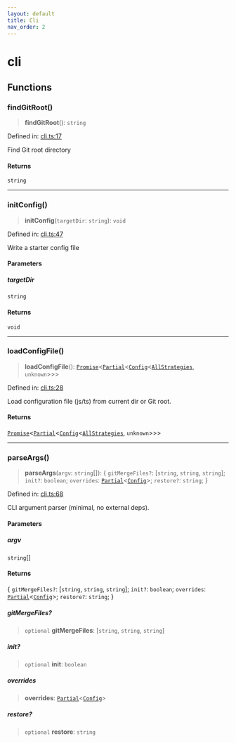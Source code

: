 ```yaml
---
layout: default
title: Cli
nav_order: 2
---
```


# cli

## Functions

### findGitRoot()

> **findGitRoot**(): `string`

Defined in: [cli.ts:17](https://github.com/react18-tools/git-json-resolver/blob/9b3eafde93c5cdd7078466539ccff7dff2a4fc0c/lib/src/cli.ts#L17)

Find Git root directory

#### Returns

`string`

---

### initConfig()

> **initConfig**(`targetDir`: `string`): `void`

Defined in: [cli.ts:47](https://github.com/react18-tools/git-json-resolver/blob/9b3eafde93c5cdd7078466539ccff7dff2a4fc0c/lib/src/cli.ts#L47)

Write a starter config file

#### Parameters

##### targetDir

`string`

#### Returns

`void`

---

### loadConfigFile()

> **loadConfigFile**(): [`Promise`](https://developer.mozilla.org/docs/Web/JavaScript/Reference/Global_Objects/Promise)\<[`Partial`](https://www.typescriptlang.org/docs/handbook/utility-types.html#partialtype)\<[`Config`](types/README.md#config)\<[`AllStrategies`](types/README.md#allstrategies), `unknown`\>\>\>

Defined in: [cli.ts:28](https://github.com/react18-tools/git-json-resolver/blob/9b3eafde93c5cdd7078466539ccff7dff2a4fc0c/lib/src/cli.ts#L28)

Load configuration file (js/ts) from current dir or Git root.

#### Returns

[`Promise`](https://developer.mozilla.org/docs/Web/JavaScript/Reference/Global_Objects/Promise)\<[`Partial`](https://www.typescriptlang.org/docs/handbook/utility-types.html#partialtype)\<[`Config`](types/README.md#config)\<[`AllStrategies`](types/README.md#allstrategies), `unknown`\>\>\>

---

### parseArgs()

> **parseArgs**(`argv`: `string`[]): \{ `gitMergeFiles?`: \[`string`, `string`, `string`\]; `init?`: `boolean`; `overrides`: [`Partial`](https://www.typescriptlang.org/docs/handbook/utility-types.html#partialtype)\<[`Config`](types/README.md#config)\>; `restore?`: `string`; \}

Defined in: [cli.ts:68](https://github.com/react18-tools/git-json-resolver/blob/9b3eafde93c5cdd7078466539ccff7dff2a4fc0c/lib/src/cli.ts#L68)

CLI argument parser (minimal, no external deps).

#### Parameters

##### argv

`string`[]

#### Returns

\{ `gitMergeFiles?`: \[`string`, `string`, `string`\]; `init?`: `boolean`; `overrides`: [`Partial`](https://www.typescriptlang.org/docs/handbook/utility-types.html#partialtype)\<[`Config`](types/README.md#config)\>; `restore?`: `string`; \}

##### gitMergeFiles?

> `optional` **gitMergeFiles**: \[`string`, `string`, `string`\]

##### init?

> `optional` **init**: `boolean`

##### overrides

> **overrides**: [`Partial`](https://www.typescriptlang.org/docs/handbook/utility-types.html#partialtype)\<[`Config`](types/README.md#config)\>

##### restore?

> `optional` **restore**: `string`
